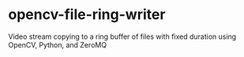 # opencv-file-ring-writer
Video stream copying to a ring buffer of files with fixed duration using OpenCV, Python, and ZeroMQ

